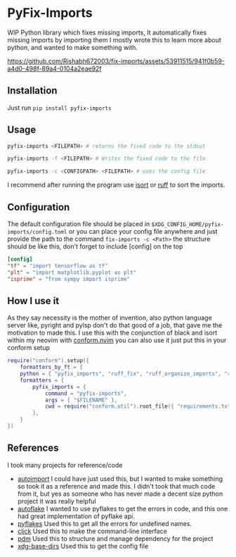# PyFix-Imports

WIP Python library which fixes missing imports, It automatically fixes missing imports by importing them
I mostly wrote this to learn more about python, and wanted to make something with.

https://github.com/Rishabh672003/fix-imports/assets/53911515/941f0b59-a4d0-498f-89a4-0104a2eae92f

## Installation

Just run `pip install pyfix-imports`

## Usage

```sh
pyfix-imports <FILEPATH> # returns the fixed code to the stdout
```

```sh
pyfix-imports -f <FILEPATH> # Writes the fixed code to the file
```

```sh
pyfix-imports -c <CONFIGPATH> <FILEPATH> # uses the config file
```

I recommend after running the program use [isort](https://pycqa.github.io/isort/) or [ruff](https://github.com/astral-sh/ruff) to sort the imports.

## Configuration

The default configuration file should be placed in `$XDG_CONFIG_HOME/pyfix-imports/config.toml`
or you can place your config file anywhere and just provide the path to the command `fix-imports -c <Path>`
the structure should be like this, don't forget to include [config] on the top

```toml
[config]
"tf" = "import tensorflow as tf"
"plt" = "import matplotlib.pyplot as plt"
"isprime" = "from sympy import isprime"
```

## How I use it

As they say necessity is the mother of invention, also python language server like, pyright and pylsp don't do that good
of a job, that gave me the motivation to made this. I use this with the conjunction of black and isort within my neovim
with [conform.nvim](https://github.com/stevearc/conform.nvim) you can also use it just put this in your conform setup

```lua
require("conform").setup({
    formatters_by_ft = {
    python = { "pyfix_imports", "ruff_fix", "ruff_organize_imports", "ruff_format", },
    formatters = {
        pyfix_imports = {
            command = "pyfix-imports",
            args = { "$FILENAME" },
            cwd = require("conform.util").root_file({ "requirements.txt", "pyproject.toml" }),
        },
    }
})
```

## References

I took many projects for reference/code

- [autoimport](https://lyz-code.github.io/autoimport/) I could have just used this, but I wanted to make something so
  took it as a reference and made this. I didn't took that much code from it, but yes as someone who has never made a
  decent size python project it was really helpful
- [autoflake](https://pypi.org/project/autoflake/) I wanted to use pyflakes to get the errors in code, and this one had
  great implementation of pyflake api.
- [pyflakes](https://pypi.org/project/pyflakes/) Used this to get all the errors for undefined names.
- [click](https://click.palletsprojects.com/en/8.1.x/) Used this to make the command-line interface
- [pdm](https://github.com/pdm-project/pdm) Used this to structure and manage dependency for the project
- [xdg-base-dirs](https://github.com/srstevenson/xdg-base-dirs) Used this to get the config file
